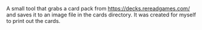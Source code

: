 A small tool that grabs a card pack from https://decks.rereadgames.com/ and saves it to an image file in the cards directory. It was created for myself to print out the cards.
